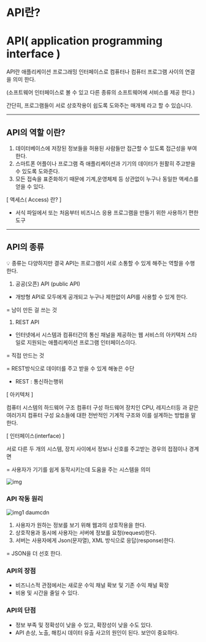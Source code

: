 # API란?

# API( application programming interface )

API란 애플리케이션 프로그래밍 인터페이스로 컴퓨터나 컴퓨터 프로그램 사이의 연결을 의미 한다.

(소프트웨어 인터페이스로 볼 수 있고 다른 종류의 소프트웨어에 서비스를 제공 한다.)

간단히, 프로그램들이 서로 상호작용이 쉽도록 도와주는 매개체 라고 할 수 있습니다.

------

## API의 역할 이란?

1. 데이터베이스에 저장된 정보들을 허용된 사람들만 접근할 수 있도록 접근성을 부여한다.
2. 스마트폰 어플이나 프로그램 즉 애플리케이션과 기기의 데이터가 원활히 주고받을 수 있도록 도와준다.
3. 모든 접속을 표준화하기 때문에 기계,운영체제 등 상관없이 누구나 동일한 액세스를 얻을 수 있다.

[ 액세스( Access) 란? ]

- 서식 파일에서 또는 처음부터 비즈니스 응용 프로그램을 만들기 위한 사용하기 편한 도구

------

## API의 종류

<aside> 💡 종류는 다양하지만 결국 API는 프로그램이 서로 소통할 수 있게 해주는 역할을 수행한다.

</aside>

1. 공공(오픈) API (public API)

- 개방형 API로 모두에게 공개되고 누구나 제한없이 API를 사용할 수 있게 한다.

= 남이 만든 걸 쓰는 것

1. REST API

- 인터넷에서 시스템과 컴퓨터간의 통신 채널을 제공하는 웹 서비스의 아키텍처 스타일로 지원되는 애플리케이션 프로그램 인터페이스이다.

= 직접 만드는 것

= REST방식으로 데이터를 주고 받을 수 있게 해놓은 수단

- REST : 통신하는행위

[  아키텍처 ]

컴퓨터 시스템의 하드웨어 구조 컴퓨터 구성 하드웨어 장치인 CPU, 레지스터등 과 같은 여러가지 컴퓨터 구성 요소들에 대한 전반적인 기계적 구조와 이를 설계하는 방법을 말한다.

[ 인터페이스(interface) ]

서로 다른 두 개의 시스템, 장치 사이에서 정보나 신호를 주고받는 경우의 접점이나 경계면

= 사용자가 기기를 쉽게 동작시키는데 도움을 주는 시스템을 의미

![img](https://user-images.githubusercontent.com/103401813/172175595-ec6a201f-aea9-4fb2-9c3c-8e7c7bc3f880.png)

### API 작동 원리

![img1 daumcdn](https://user-images.githubusercontent.com/103401813/172175682-858912a7-339f-4133-991b-ad6454c3502b.png)

1. 사용자가 원하는 정보를 보기 위해 웹과의 상호작용을 한다.
2. 상호작용과 동시에 사용자는 서버에 정보를 요청(request)한다.
3. 서버는 사용자에게 Json(문자열), XML 방식으로 응답(response)한다.

= JSON을 더 선호 한다.

### API의 장점

- 비즈니스적 관점에서는 새로운 수익 채널 확보 및 기존 수익 채널 확장
- 비용 및 시간을 줄일 수 있다.

### API의 단점

- 정보 부족 및 정확성이 낮을 수 있고, 확장성이 낮을 수도 있다.
- API 손상, 노출, 해킹시 데이터 유출 사고의 원인이 된다. 보안이 중요하다.

